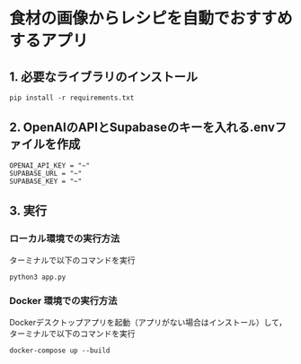 # 食材の画像からレシピを自動でおすすめするアプリ


## 1. 必要なライブラリのインストール

```
pip install -r requirements.txt
```

## 2. OpenAIのAPIとSupabaseのキーを入れる.envファイルを作成

```
OPENAI_API_KEY = "~"
SUPABASE_URL = "~"
SUPABASE_KEY = "~"
```

## 3. 実行

### ローカル環境での実行方法
ターミナルで以下のコマンドを実行
```
python3 app.py
```

### Docker 環境での実行方法
Dockerデスクトップアプリを起動（アプリがない場合はインストール）して，ターミナルで以下のコマンドを実行
```
docker-compose up --build
```

